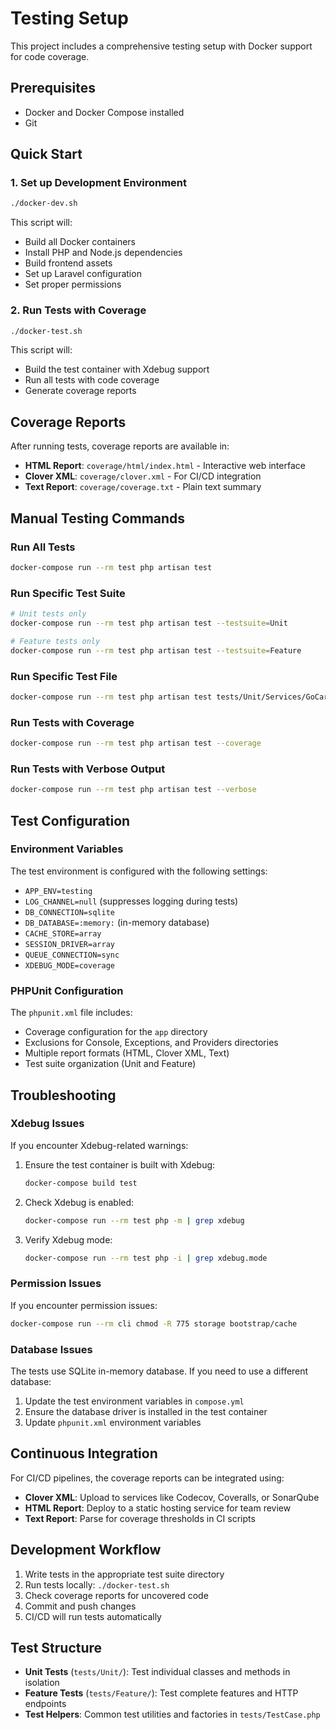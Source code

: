 # Testing Setup

This project includes a comprehensive testing setup with Docker support for code coverage.

## Prerequisites

- Docker and Docker Compose installed
- Git

## Quick Start

### 1. Set up Development Environment

```bash
./docker-dev.sh
```

This script will:
- Build all Docker containers
- Install PHP and Node.js dependencies
- Build frontend assets
- Set up Laravel configuration
- Set proper permissions

### 2. Run Tests with Coverage

```bash
./docker-test.sh
```

This script will:
- Build the test container with Xdebug support
- Run all tests with code coverage
- Generate coverage reports

## Coverage Reports

After running tests, coverage reports are available in:

- **HTML Report**: `coverage/html/index.html` - Interactive web interface
- **Clover XML**: `coverage/clover.xml` - For CI/CD integration
- **Text Report**: `coverage/coverage.txt` - Plain text summary

## Manual Testing Commands

### Run All Tests
```bash
docker-compose run --rm test php artisan test
```

### Run Specific Test Suite
```bash
# Unit tests only
docker-compose run --rm test php artisan test --testsuite=Unit

# Feature tests only
docker-compose run --rm test php artisan test --testsuite=Feature
```

### Run Specific Test File
```bash
docker-compose run --rm test php artisan test tests/Unit/Services/GoCardlessServiceTest.php
```

### Run Tests with Coverage
```bash
docker-compose run --rm test php artisan test --coverage
```

### Run Tests with Verbose Output
```bash
docker-compose run --rm test php artisan test --verbose
```

## Test Configuration

### Environment Variables

The test environment is configured with the following settings:

- `APP_ENV=testing`
- `LOG_CHANNEL=null` (suppresses logging during tests)
- `DB_CONNECTION=sqlite`
- `DB_DATABASE=:memory:` (in-memory database)
- `CACHE_STORE=array`
- `SESSION_DRIVER=array`
- `QUEUE_CONNECTION=sync`
- `XDEBUG_MODE=coverage`

### PHPUnit Configuration

The `phpunit.xml` file includes:

- Coverage configuration for the `app` directory
- Exclusions for Console, Exceptions, and Providers directories
- Multiple report formats (HTML, Clover XML, Text)
- Test suite organization (Unit and Feature)

## Troubleshooting

### Xdebug Issues

If you encounter Xdebug-related warnings:

1. Ensure the test container is built with Xdebug:
   ```bash
   docker-compose build test
   ```

2. Check Xdebug is enabled:
   ```bash
   docker-compose run --rm test php -m | grep xdebug
   ```

3. Verify Xdebug mode:
   ```bash
   docker-compose run --rm test php -i | grep xdebug.mode
   ```

### Permission Issues

If you encounter permission issues:

```bash
docker-compose run --rm cli chmod -R 775 storage bootstrap/cache
```

### Database Issues

The tests use SQLite in-memory database. If you need to use a different database:

1. Update the test environment variables in `compose.yml`
2. Ensure the database driver is installed in the test container
3. Update `phpunit.xml` environment variables

## Continuous Integration

For CI/CD pipelines, the coverage reports can be integrated using:

- **Clover XML**: Upload to services like Codecov, Coveralls, or SonarQube
- **HTML Report**: Deploy to a static hosting service for team review
- **Text Report**: Parse for coverage thresholds in CI scripts

## Development Workflow

1. Write tests in the appropriate test suite directory
2. Run tests locally: `./docker-test.sh`
3. Check coverage reports for uncovered code
4. Commit and push changes
5. CI/CD will run tests automatically

## Test Structure

- **Unit Tests** (`tests/Unit/`): Test individual classes and methods in isolation
- **Feature Tests** (`tests/Feature/`): Test complete features and HTTP endpoints
- **Test Helpers**: Common test utilities and factories in `tests/TestCase.php` 